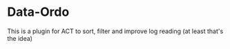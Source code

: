 # Data-Ordo
This is a plugin for ACT to sort, filter and improve log reading (at least that's the idea)